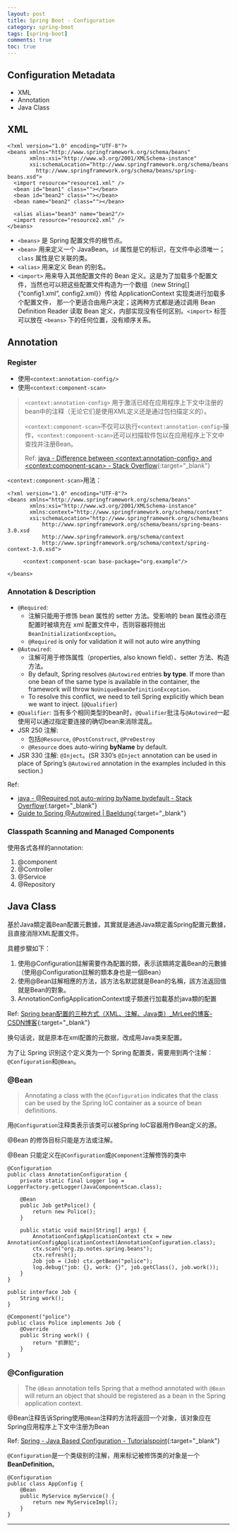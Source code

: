 ```yaml
---
layout: post
title: Spring Boot - Configuration
category: spring-boot
tags: [spring-boot]
comments: true
toc: true
---
```


## Configuration Metadata

- XML
- Annotation
- Java Class

## XML

```
<?xml version="1.0" encoding="UTF-8"?>
<beans xmlns="http://www.springframework.org/schema/beans"
       xmlns:xsi="http://www.w3.org/2001/XMLSchema-instance"
       xsi:schemaLocation="http://www.springframework.org/schema/beans
         http://www.springframework.org/schema/beans/spring-beans.xsd">
  <import resource="resource1.xml" />
  <bean id="bean1" class=""></bean>
  <bean id="bean2" class=""></bean>
  <bean name="bean2" class=""></bean>

  <alias alias="bean3" name="bean2"/>
  <import resource="resource2.xml" />
</beans>
```

- `<beans>` 是 Spring 配置文件的根节点。
- `<bean>` 用来定义一个 JavaBean。`id` 属性是它的标识，在文件中必须唯一；`class` 属性是它关联的类。
- `<alias>` 用来定义 Bean 的别名。
- `<import>` 用来导入其他配置文件的 Bean 定义。这是为了加载多个配置文件，当然也可以把这些配置文件构造为一个数组（new String[] {“config1.xml”, config2.xml}）传给 ApplicationContext 实现类进行加载多个配置文件，
  那一个更适合由用户决定；这两种方式都是通过调用 Bean Definition Reader 读取 Bean 定义，内部实现没有任何区别。`<import>` 标签可以放在 `<beans>` 下的任何位置，没有顺序关系。

## Annotation

### Register

- 使用`<context:annotation-config/>`
- 使用`<context:component-scan>`

> `<context:annotation-config>` 用于激活已经在应用程序上下文中注册的bean中的注释（无论它们是使用XML定义还是通过包扫描定义的）。
>
> `<context:component-scan>`不仅可以执行`<context:annotation-config>`操作，`<context:component-scan>`还可以扫描软件包以在应用程序上下文中查找并注册Bean。
>
> Ref: [java - Difference between \<context:annotation-config> and \<context:component-scan> - Stack Overflow](https://bit.ly/332icjZ){:target="_blank"}

`<context:component-scan>`用法：

```
<?xml version="1.0" encoding="UTF-8"?>
<beans xmlns="http://www.springframework.org/schema/beans"
       xmlns:xsi="http://www.w3.org/2001/XMLSchema-instance"
       xmlns:context="http://www.springframework.org/schema/context"
       xsi:schemaLocation="http://www.springframework.org/schema/beans 
           http://www.springframework.org/schema/beans/spring-beans-3.0.xsd
           http://www.springframework.org/schema/context
           http://www.springframework.org/schema/context/spring-context-3.0.xsd">
               
     <context:component-scan base-package="org.example"/>
     
</beans>
```

### Annotation & Description

- `@Required`:
   - 注解只能用于修饰 bean 属性的 setter 方法。受影响的 bean 属性必须在配置时被填充在 xml 配置文件中，否则容器将抛出`BeanInitializationException`。
   - `@Required` is only for validation it will not auto wire anything
- `@Autowired`:
   - 注解可用于修饰属性（properties, also known field）、setter 方法、构造方法。
   - By default, Spring resolves `@Autowired` entries **by type**. If more than one bean of the same type is available in the container, the framework will throw `NoUniqueBeanDefinitionException`.
   - To resolve this conflict, we need to tell Spring explicitly which bean we want to inject. (`@Qualifier`)
- `@Qualifier`: 当有多个相同类型的bean时，`@Qualifier`批注与`@Autowired`一起使用可以通过指定要连接的确切bean来消除混乱。
- JSR 250 注解:
   - 包括`@Resource`, `@PostConstruct`, `@PreDestroy`
   - `@Resource` does auto-wiring **byName** by default.
- JSR 330 注解: `@Inject`。(SR 330’s `@Inject` annotation can be used in place of Spring’s `@Autowired` annotation in the examples included in this section.)

Ref: 
- [java - @Required not auto-wiring byName bydefault - Stack Overflow](https://stackoverflow.com/questions/50966984/required-not-auto-wiring-byname-bydefault){:target="_blank"}
- [Guide to Spring @Autowired \| Baeldung](https://www.baeldung.com/spring-autowire){:target="_blank"}

### Classpath Scanning and Managed Components

使用各式各样的annotation:
1. @component
2. @Controller
3. @Service
4. @Repository

## Java Class

基於Java類定義Bean配置元數據，其實就是通過Java類定義Spring配置元數據，且直接消除XML配置文件。

具體步驟如下：
1. 使用@Configuration註解需要作為配置的類，表示該類將定義Bean的元數據（使用@Configuration註解的類本身也是一個Bean）
2. 使用@Bean註解相應的方法，該方法名默認就是Bean的名稱，該方法返回值就是Bean的對象。
3. AnnotationConfigApplicationContext或子類進行加載基於java類的配置

Ref: [Spring bean配置的三种方式（XML、注解、Java类）_MrLee的博客-CSDN博客](https://blog.csdn.net/echizao1839/article/details/88063013){:target="_blank"}

换句话说，就是原本在xml配置的元数据，改成用Java类来配置。

为了让 Spring 识别这个定义类为一个 Spring 配置类，需要用到两个注解：`@Configuration`和`@Bean`。

### @Bean

> Annotating a class with the `@Configuration` indicates that the class can be used by the Spring IoC container as a source of bean definitions.

用`@Configuration`注释类表示该类可以被Spring IoC容器用作Bean定义的源。

@Bean 的修饰目标只能是方法或注解。

@Bean 只能定义在`@Configuration`或`@Component`注解修饰的类中

```
@Configuration
public class AnnotationConfiguration {
    private static final Logger log = LoggerFactory.getLogger(JavaComponentScan.class);

    @Bean
    public Job getPolice() {
        return new Police();
    }

    public static void main(String[] args) {
        AnnotationConfigApplicationContext ctx = new AnnotationConfigApplicationContext(AnnotationConfiguration.class);
        ctx.scan("org.zp.notes.spring.beans");
        ctx.refresh();
        Job job = (Job) ctx.getBean("police");
        log.debug("job: {}, work: {}", job.getClass(), job.work());
    }
}

public interface Job {
    String work();
}

@Component("police")
public class Police implements Job {
    @Override
    public String work() {
        return "抓罪犯";
    }
}
```

### @Configuration

> The `@Bean` annotation tells Spring that a method annotated with `@Bean` will return an object that should be registered as a bean in the Spring application context.

@Bean注释告诉Spring使用`@Bean`注释的方法将返回一个对象，该对象应在Spring应用程序上下文中注册为Bean

Ref: [Spring - Java Based Configuration - Tutorialspoint](https://www.tutorialspoint.com/spring/spring_java_based_configuration.htm){:target="_blank"}

`@Configuration`是一个类级别的注解，用来标记被修饰类的对象是一个**BeanDefinition**。

```
@Configuration
public class AppConfig {
    @Bean
    public MyService myService() {
        return new MyServiceImpl();
    }
}
```

---